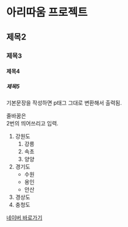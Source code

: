 # 아리따움 프로젝트
## 제목2
### 제목3
#### 제목4
##### 제목5

기본문장을 작성하면 p태그 그대로 변환해서 출력됨.

줄바꿈은<br>
2번의 띄어쓰리고 입력.

1. 강원도
    1. 강릉
    1. 속초
    1. 양양
1. 경기도
    - 수원
    - 용인
    - 안산
1. 경상도
1. 충청도

[네이버 바로가기](http://www.naver.com)